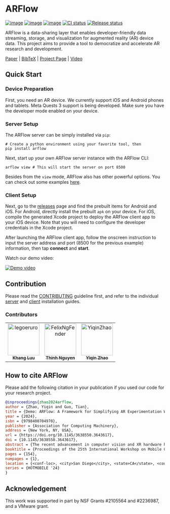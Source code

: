 # ARFlow

[![image](https://img.shields.io/pypi/v/arflow.svg)](https://pypi.python.org/pypi/arflow)
[![image](https://img.shields.io/pypi/l/arflow.svg)](https://github.com/cake-lab/ARFlow/blob/main/LICENSE)
[![image](https://img.shields.io/pypi/pyversions/arflow.svg)](https://pypi.python.org/pypi/arflow)
[![CI status](https://github.com/cake-lab/ARFlow/actions/workflows/ci.yml/badge.svg)](https://github.com/cake-lab/ARFlow/actions)
[![Release status](https://github.com/cake-lab/ARFlow/actions/workflows/release.yml/badge.svg)](https://github.com/cake-lab/ARFlow/actions)

ARFlow is a data-sharing layer that enables developer-friendly data streaming,
storage, and visualization for augmented reality (AR) device data. This project
aims to provide a tool to democratize and accelerate AR research and
development.

[Paper](https://doi.org/10.1145/3638550.3643617) | [BibTeX](#how-to-cite-arflow)
| [Project Page](https://cake.wpi.edu/ARFlow/) |
[Video](https://youtu.be/mml8YrCgfTk)

## Quick Start

### Device Preparation

First, you need an AR device. We currently support iOS and Android phones and
tablets. Meta Quests 3 support is being developed. Make sure you have the
developer mode enabled on your device.

### Server Setup

The ARFlow server can be simply installed via `pip`:

```shell
# Create a python environment using your favorite tool, then
pip install arflow
```

Next, start up your own ARFlow server instance with the ARFlow CLI:

```shell
arflow view # This will start the server on port 8500
```

Besides from the `view` mode, ARFlow also has other powerful options. You can
check out some examples [here](./python/README.md#server-cli).

### Client Setup

Next, go to the [releases](https://github.com/cake-lab/ARFlow/releases) page and
find the prebuilt items for Android and iOS. For Android, directly install the
prebuilt `apk` on your device. For iOS, compile the generated Xcode project to
deploy the ARFlow client app to your iOS device. Note that you will need to
configure the developer credentials in the Xcode project.

After launching the ARFlow client app, follow the onscreen instruction to input
the server address and port (8500 for the previous example) information, then
tap **connect** and **start**.

Watch our demo video:

[![Demo video](https://img.youtube.com/vi/mml8YrCgfTk/maxresdefault.jpg)](https://www.youtube.com/watch?v=Da3Ao2f6UUo&t=129s)

## Contribution

Please read the
[CONTRIBUTING](https://github.com/cake-lab/ARFlow/blob/main/CONTRIBUTING.md)
guideline first, and refer to the individual [server](./python/README.md) and
[client](./unity/Packages/edu.wpi.cake.arflow/README.md) installation guides.

### Contributors

<!-- markdownlint-disable -->
<!-- readme: contributors -start -->
<table>
	<tbody>
		<tr>
            <td align="center">
                <a href="https://github.com/legoeruro">
                    <img src="https://avatars.githubusercontent.com/u/68761938?v=4" width="100;" alt="legoeruro"/>
                    <br />
                    <sub><b>Khang Luu</b></sub>
                </a>
            </td>
            <td align="center">
                <a href="https://github.com/FelixNgFender">
                    <img src="https://avatars.githubusercontent.com/u/75899581?v=4" width="100;" alt="FelixNgFender"/>
                    <br />
                    <sub><b>Thinh Nguyen</b></sub>
                </a>
            </td>
            <td align="center">
                <a href="https://github.com/YiqinZhao">
                    <img src="https://avatars.githubusercontent.com/u/11468820?v=4" width="100;" alt="YiqinZhao"/>
                    <br />
                    <sub><b>Yiqin Zhao</b></sub>
                </a>
            </td>
		</tr>
	<tbody>
</table>
<!-- readme: contributors -end -->
<!-- markdownlint-restore -->

## How to cite ARFlow

Please add the following citation in your publication if you used our code for
your research project.

```bibtex
@inproceedings{zhao2024arflow,
author = {Zhao, Yiqin and Guo, Tian},
title = {Demo: ARFlow: A Framework for Simplifying AR Experimentation Workflow},
year = {2024},
isbn = {9798400704970},
publisher = {Association for Computing Machinery},
address = {New York, NY, USA},
url = {https://doi.org/10.1145/3638550.3643617},
doi = {10.1145/3638550.3643617},
abstract = {The recent advancement in computer vision and XR hardware has ignited the community's interest in AR systems research. Similar to traditional systems research, the evaluation of AR systems involves capturing real-world data with AR hardware and iteratively evaluating the targeted system designs [1]. However, it is challenging to conduct scalable and reproducible AR experimentation [2] due to two key reasons. First, there is a lack of integrated framework support in real-world data capturing, which makes it a time-consuming process. Second, AR data often exhibits characteristics, including temporal and spatial variations, and is in a multi-modal format, which makes it difficult to conduct controlled evaluations.},
booktitle = {Proceedings of the 25th International Workshop on Mobile Computing Systems and Applications},
pages = {154},
numpages = {1},
location = {<conf-loc>, <city>San Diego</city>, <state>CA</state>, <country>USA</country>, </conf-loc>},
series = {HOTMOBILE '24}
}
```

## Acknowledgement

This work was supported in part by NSF Grants #2105564 and #2236987, and a
VMware grant.
